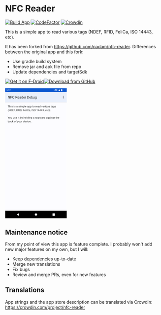# NFC Reader

[![Build App](https://github.com/mueller-ma/NFCReader/actions/workflows/build.yml/badge.svg)](https://github.com/mueller-ma/NFCReader/actions/workflows/build.yml)
[![CodeFactor](https://www.codefactor.io/repository/github/mueller-ma/nfcreader/badge)](https://www.codefactor.io/repository/github/mueller-ma/nfcreader)
[![Crowdin](https://badges.crowdin.net/nfc-reader/localized.svg)](https://crowdin.com/project/nfc-reader)

This is a simple app to read various tags (NDEF, RFID, FeliCa, ISO 14443, etc).

It has been forked from https://github.com/nadam/nfc-reader.
Differences between the original app and this fork:
* Use gradle build system
* Remove jar and apk file from repo
* Update dependencies and targetSdk

[<img alt="Get it on F-Droid" height="80" src="https://raw.githubusercontent.com/mueller-ma/android-common/main/assets/get-it-on-fdroid.png"/>](https://f-droid.org/de/packages/com.github.muellerma.nfcreader/)[<img alt="Download from GitHub" height="80" src="https://raw.githubusercontent.com/mueller-ma/android-common/main/assets/direct-apk-download.png"/>](https://github.com/mueller-ma/NFCReader/releases)

<img src="fastlane/metadata/android/en-US/images/phoneScreenshots/1.png" alt="Screenshot" width=200px>

## Maintenance notice

From my point of view this app is feature complete. I probably won't add new major features on my own, but I will:
* Keep dependencies up-to-date
* Merge new translations
* Fix bugs
* Review and merge PRs, even for new features

## Translations

App strings and the app store description can be translated via Crowdin: https://crowdin.com/project/nfc-reader

<!-- ## Credits

* Feature graphic by https://unsplash.com/@
-->